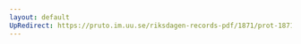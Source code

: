 ```yaml
---
layout: default
UpRedirect: https://pruto.im.uu.se/riksdagen-records-pdf/1871/prot-1871--ak--307/prot-1871--ak--307_007.pdf
---
```

